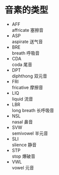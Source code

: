 ﻿# 音素的类型
- AFF  
  affricate 塞擦音
- ASP  
  aspirate 送气音
- BRE  
  breath 呼吸音
- CDA  
  coda 尾音
- DPT  
  diphthong 双元音
- FRI  
  fricative 摩擦音
- LIQ  
  liquid 流音
- LBR  
  long breath 长呼吸音
- NSL  
  nasal 鼻音
- SVW  
  semivowel 半元音
- SLI  
  slience 静音
- STP  
  stop 爆破音
- VWL  
  vowel 元音